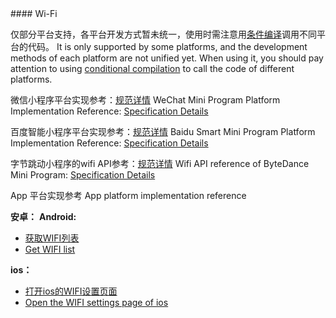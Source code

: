 <md-translatedByGoogle />
#### Wi-Fi

仅部分平台支持，各平台开发方式暂未统一，使用时需注意用[条件编译](https://uniapp.dcloud.io/platform)调用不同平台的代码。
It is only supported by some platforms, and the development methods of each platform are not unified yet. When using it, you should pay attention to using [conditional compilation](https://uniapp.dcloud.io/platform) to call the code of different platforms.

微信小程序平台实现参考：[规范详情](https://developers.weixin.qq.com/miniprogram/dev/api/wx.startWifi.html)
WeChat Mini Program Platform Implementation Reference: [Specification Details](https://developers.weixin.qq.com/miniprogram/dev/api/wx.startWifi.html)

百度智能小程序平台实现参考：[规范详情](https://smartprogram.baidu.com/docs/develop/api/device_sys/wifi_rule/)
Baidu Smart Mini Program Platform Implementation Reference: [Specification Details](https://smartprogram.baidu.com/docs/develop/api/device_sys/wifi_rule/)

字节跳动小程序的wifi API参考：[规范详情](https://developer.toutiao.com/dev/cn/mini-app/develop/api/device/wi-fi/getconnectedwifi)
Wifi API reference of ByteDance Mini Program: [Specification Details](https://developer.toutiao.com/dev/cn/mini-app/develop/api/device/wi-fi/getconnectedwifi)

App 平台实现参考
App platform implementation reference

**安卓：**
**Android:**
- [获取WIFI列表](https://ask.dcloud.net.cn/question/12113)
- [Get WIFI list](https://ask.dcloud.net.cn/question/12113)

**ios：**
- [打开ios的WIFI设置页面](https://ask.dcloud.net.cn/question/7797)
- [Open the WIFI settings page of ios](https://ask.dcloud.net.cn/question/7797)
